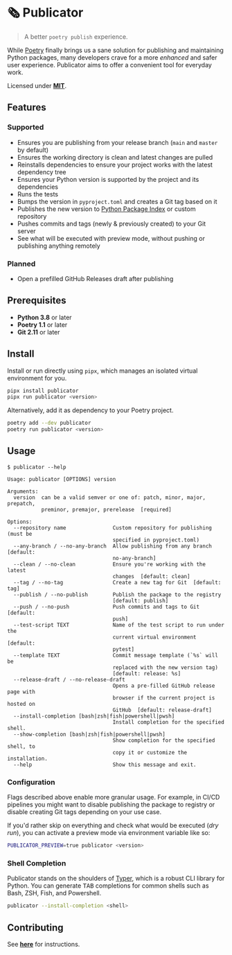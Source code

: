 # 🗞 Publicator

> A better `poetry publish` experience.

While [Poetry](https://python-poetry.org) finally brings us a sane solution for publishing and maintaining Python packages, many developers crave for a more _enhanced_ and safer user experience. Publicator aims to offer a convenient tool for everyday work.

Licensed under [**MIT**](LICENSE.md).

## Features

### Supported

- Ensures you are publishing from your release branch (`main` and `master` by default)
- Ensures the working directory is clean and latest changes are pulled
- Reinstalls dependencies to ensure your project works with the latest dependency tree
- Ensures your Python version is supported by the project and its dependencies
- Runs the tests
- Bumps the version in `pyproject.toml` and creates a Git tag based on it
- Publishes the new version to [Python Package Index](https://pypi.org) or custom repository
- Pushes commits and tags (newly & previously created) to your Git server
- See what will be executed with preview mode, without pushing or publishing anything remotely

### Planned

- Open a prefilled GitHub Releases draft after publishing

## Prerequisites

- **Python 3.8** or later
- **Poetry 1.1** or later
- **Git 2.11** or later

## Install

Install or run directly using `pipx`, which manages an isolated virtual environment for you.

```sh
pipx install publicator
pipx run publicator <version>
```

Alternatively, add it as dependency to your Poetry project.

```sh
poetry add --dev publicator
poetry run publicator <version>
```

## Usage

```plain
$ publicator --help

Usage: publicator [OPTIONS] version

Arguments:
  version  can be a valid semver or one of: patch, minor, major, prepatch,
           preminor, premajor, prerelease  [required]

Options:
  --repository name               Custom repository for publishing (must be
                                  specified in pyproject.toml)
  --any-branch / --no-any-branch  Allow publishing from any branch  [default:
                                  no-any-branch]
  --clean / --no-clean            Ensure you're working with the latest
                                  changes  [default: clean]
  --tag / --no-tag                Create a new tag for Git  [default: tag]
  --publish / --no-publish        Publish the package to the registry
                                  [default: publish]
  --push / --no-push              Push commits and tags to Git  [default:
                                  push]
  --test-script TEXT              Name of the test script to run under the
                                  current virtual environment  [default:
                                  pytest]
  --template TEXT                 Commit message template (`%s` will be
                                  replaced with the new version tag)
                                  [default: release: %s]
  --release-draft / --no-release-draft
                                  Opens a pre-filled GitHub release page with
                                  browser if the current project is hosted on
                                  GitHub  [default: release-draft]
  --install-completion [bash|zsh|fish|powershell|pwsh]
                                  Install completion for the specified shell.
  --show-completion [bash|zsh|fish|powershell|pwsh]
                                  Show completion for the specified shell, to
                                  copy it or customize the installation.
  --help                          Show this message and exit.
```

### Configuration

Flags described above enable more granular usage. For example, in CI/CD pipelines you might want to disable publishing the package to registry or disable creating Git tags depending on your use case.

If you'd rather skip on everything and check what would be executed (_dry run_), you can activate a preview mode via environment variable like so:

```sh
PUBLICATOR_PREVIEW=true publicator <version>
```

### Shell Completion

Publicator stands on the shoulders of [Typer](https://typer.tiangolo.com), which is a robust CLI library for Python. You can generate <kbd>TAB</kbd> completions for common shells such as Bash, ZSH, Fish, and Powershell.

```sh
publicator --install-completion <shell>
```

## Contributing

See [**here**](CONTRIBUTING.md) for instructions.
